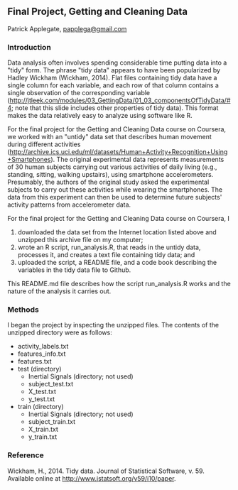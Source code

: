 ## Final Project, Getting and Cleaning Data
Patrick Applegate, papplega@gmail.com

### Introduction 

Data analysis often involves spending considerable time putting data into a "tidy" form.  The phrase "tidy data" appears to have been popularized by Hadley Wickham (Wickham, 2014).  Flat files containing tidy data have a single column for each variable, and each row of that column contains a single observation of the corresponding variable (http://jtleek.com/modules/03_GettingData/01_03_componentsOfTidyData/#4; note that this slide includes other properties of tidy data).  This format makes the data relatively easy to analyze using software like R.  

For the final project for the Getting and Cleaning Data course on Coursera, we worked with an "untidy" data set that describes human movement during different activities (http://archive.ics.uci.edu/ml/datasets/Human+Activity+Recognition+Using+Smartphones).  The original experimental data represents measurements of 30 human subjects carrying out various activities of daily living (e.g., standing, sitting, walking upstairs), using smartphone accelerometers.  Presumably, the authors of the original study asked the experimental subjects to carry out these activities while wearing the smartphones.  The data from this experiment can then be used to determine future subjects' activity patterns from accelerometer data.  

For the final project for the Getting and Cleaning Data course on Coursera, I
1. downloaded the data set from the Internet location listed above and unzipped this archive file on my computer;
2. wrote an R script, run_analysis.R, that reads in the untidy data, processes it, and creates a text file containing tidy data; and
3. uploaded the script, a README file, and a code book describing the variables in the tidy data file to Github.  

This README.md file describes how the script run_analysis.R works and the nature of the analysis it carries out.  

### Methods

I began the project by inspecting the unzipped files.  The contents of the unzipped directory were as follows:
- activity_labels.txt
- features_info.txt
- features.txt
- test (directory)
  - Inertial Signals (directory; not used)
  - subject_test.txt
  - X_test.txt
  - y_test.txt
- train (directory)
  - Inertial Signals (directory; not used)
  - subject_train.txt
  - X_train.txt
  - y_train.txt



### Reference

Wickham, H., 2014.  Tidy data.  Journal of Statistical Software, v. 59.  Available online at http://www.jstatsoft.org/v59/i10/paper.  
